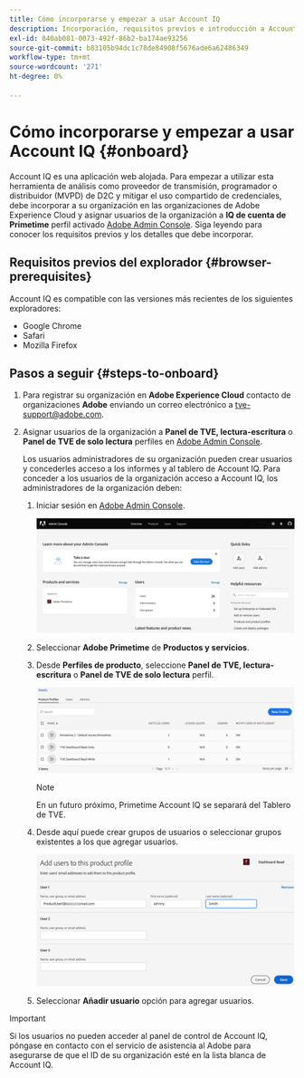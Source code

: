 ```yaml
---
title: Cómo incorporarse y empezar a usar Account IQ
description: Incorporación, requisitos previos e introducción a Account IQ.
exl-id: 840ab081-0073-492f-86b2-ba174ae93256
source-git-commit: b83105b94dc1c78de84908f5676ade6a62486349
workflow-type: tm+mt
source-wordcount: '271'
ht-degree: 0%

---
```


# Cómo incorporarse y empezar a usar Account IQ {#onboard}

Account IQ es una aplicación web alojada. Para empezar a utilizar esta herramienta de análisis como proveedor de transmisión, programador o distribuidor (MVPD) de D2C y mitigar el uso compartido de credenciales, debe incorporar a su organización en las organizaciones de Adobe Experience Cloud y asignar usuarios de la organización a **IQ de cuenta de Primetime** perfil activado [Adobe Admin Console](https://adminconsole.adobe.com/). Siga leyendo para conocer los requisitos previos y los detalles que debe incorporar.

## Requisitos previos del explorador {#browser-prerequisites}

Account IQ es compatible con las versiones más recientes de los siguientes exploradores:

* Google Chrome
* Safari
* Mozilla Firefox

## Pasos a seguir {#steps-to-onboard}

1. Para registrar su organización en **Adobe Experience Cloud** contacto de organizaciones **Adobe** enviando un correo electrónico a tve-support@adobe.com.

1. Asignar usuarios de la organización a **Panel de TVE, lectura-escritura** o **Panel de TVE de solo lectura** perfiles en [Adobe Admin Console](https://adminconsole.adobe.com/).

   Los usuarios administradores de su organización pueden crear usuarios y concederles acceso a los informes y al tablero de Account IQ. Para conceder a los usuarios de la organización acceso a Account IQ, los administradores de la organización deben:

   1. Iniciar sesión en [Adobe Admin Console](https://adminconsole.adobe.com/).


      ![](assets/admin-console.png)

   1. Seleccionar **Adobe Primetime** de **Productos y servicios**.

   1. Desde **Perfiles de producto**, seleccione **Panel de TVE, lectura-escritura** o **Panel de TVE de solo lectura** perfil.

      ![](assets/product-profiles.png)

      >[!NOTE]
      >
      >En un futuro próximo, Primetime Account IQ se separará del Tablero de TVE.

   1. Desde aquí puede crear grupos de usuarios o seleccionar grupos existentes a los que agregar usuarios.

      ![](assets/add-users-2profile.png)

   1. Seleccionar **Añadir usuario** opción para agregar usuarios.

>[!IMPORTANT]
>
>Si los usuarios no pueden acceder al panel de control de Account IQ, póngase en contacto con el servicio de asistencia al Adobe para asegurarse de que el ID de su organización esté en la lista blanca de Account IQ.
